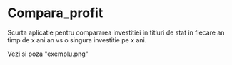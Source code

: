 # Compara_profit
Scurta aplicatie pentru compararea investitiei in titluri de stat in fiecare an timp de x ani an vs o singura investitie pe x ani. 

Vezi si poza "exemplu.png"

